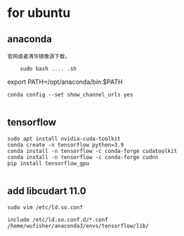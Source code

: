 # for ubuntu

## anaconda
    官网或者清华镜像源下载，
```linux
    sudo bash .... .sh
```
export PATH=/opt/anaconda/bin:$PATH

```
conda config --set show_channel_urls yes

```

```vim ./condarc
```



## tensorflow
```
sudo apt install nvidia-cuda-toolkit
conda create -n tensorflow python=3.9
conda install -n tensorflow -c conda-forge cudatoolkit
conda install -n tensorflow -c conda-forge cudnn
pip install tensorflow_gpu


```

## add libcudart 11.0 
```
sudo vim /etc/ld.so.conf

include /etc/ld.so.conf.d/*.conf
/home/wufisher/anaconda3/envs/tensorflow/lib/

```